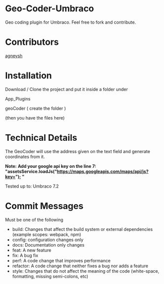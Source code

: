 # Geo-Coder-Umbraco
Geo coding plugin for Umbraco. Feel free to fork and contribute.

# Contributors

[agneysh](https://github.com/agneysh)


# Installation

Download / Clone the project and put it inside a folder under

App_Plugins

geoCoder ( create the folder )

(then you have the files here)

# Technical Details

The GeoCoder will use the address given on the text field and generate coordinates from it.

**Note:**
**Add your google api key on the line 7: "assetsService.loadJs("https://maps.googleapis.com/maps/api/js?key="); "**



Tested up to: Umbraco 7.2


# Commit Messages
Must be one of the following

* build: Changes that affect the build system or external dependencies (example scopes: webpack, npm)
* config: configuration changes only
* docs: Documentation only changes
* feat: A new feature
* fix: A bug fix
* perf: A code change that improves performance
* refactor: A code change that neither fixes a bug nor adds a feature
* style: Changes that do not affect the meaning of the code (white-space, formatting, missing semi-colons, etc)